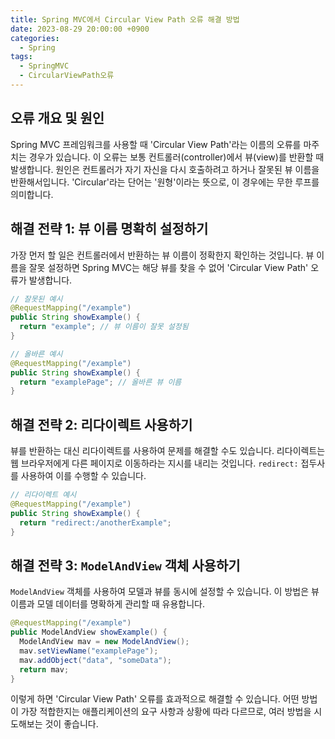 ```yaml
---
title: Spring MVC에서 Circular View Path 오류 해결 방법
date: 2023-08-29 20:00:00 +0900
categories:
  - Spring
tags:
  - SpringMVC
  - CircularViewPath오류
---
```

## 오류 개요 및 원인

Spring MVC 프레임워크를 사용할 때 'Circular View Path'라는 이름의 오류를 마주치는 경우가 있습니다. 이 오류는 보통 컨트롤러(controller)에서 뷰(view)를 반환할 때 발생합니다. 원인은 컨트롤러가 자기 자신을 다시 호출하려고 하거나 잘못된 뷰 이름을 반환해서입니다. 'Circular'라는 단어는 '원형'이라는 뜻으로, 이 경우에는 무한 루프를 의미합니다.

## 해결 전략 1: 뷰 이름 명확히 설정하기

가장 먼저 할 일은 컨트롤러에서 반환하는 뷰 이름이 정확한지 확인하는 것입니다. 뷰 이름을 잘못 설정하면 Spring MVC는 해당 뷰를 찾을 수 없어 'Circular View Path' 오류가 발생합니다.

```java
// 잘못된 예시
@RequestMapping("/example")
public String showExample() {
  return "example"; // 뷰 이름이 잘못 설정됨
}

// 올바른 예시
@RequestMapping("/example")
public String showExample() {
  return "examplePage"; // 올바른 뷰 이름
}
```

## 해결 전략 2: 리다이렉트 사용하기

뷰를 반환하는 대신 리다이렉트를 사용하여 문제를 해결할 수도 있습니다. 리다이렉트는 웹 브라우저에게 다른 페이지로 이동하라는 지시를 내리는 것입니다. `redirect:` 접두사를 사용하여 이를 수행할 수 있습니다.

```java
// 리다이렉트 예시
@RequestMapping("/example")
public String showExample() {
  return "redirect:/anotherExample";
}
```

## 해결 전략 3: `ModelAndView` 객체 사용하기

`ModelAndView` 객체를 사용하여 모델과 뷰를 동시에 설정할 수 있습니다. 이 방법은 뷰 이름과 모델 데이터를 명확하게 관리할 때 유용합니다.

```java
@RequestMapping("/example")
public ModelAndView showExample() {
  ModelAndView mav = new ModelAndView();
  mav.setViewName("examplePage");
  mav.addObject("data", "someData");
  return mav;
}
```

이렇게 하면 'Circular View Path' 오류를 효과적으로 해결할 수 있습니다. 어떤 방법이 가장 적합한지는 애플리케이션의 요구 사항과 상황에 따라 다르므로, 여러 방법을 시도해보는 것이 좋습니다.